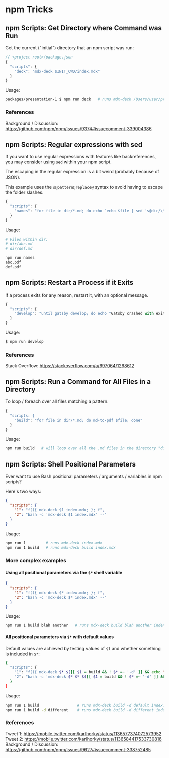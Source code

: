 # npm Tricks

## npm Scripts: Get Directory where Command was Run

Get the current ("initial") directory that an npm script was run:

```js
// <project root>/package.json
{
  "scripts": {
    "deck": "mdx-deck $INIT_CWD/index.mdx"
  }
}
```

Usage:

```sh
packages/presentation-1 $ npm run deck   # runs mdx-deck /Users/user/projects/decks/packages/presentation-1/index.mdx
```

### References

Background / Discussion: https://github.com/npm/npm/issues/9374#issuecomment-339004386

## npm Scripts: Regular expressions with sed

If you want to use regular expressions with features like backreferences, you may consider using `sed` within your npm script. 

The escaping in the regular expression is a bit weird (probably because of JSON).

This example uses the `s@pattern@replace@` syntax to avoid having to escape the folder slashes.

```js
{
  "scripts": {
    "names": "for file in dir/*.md; do echo `echo $file | sed 's@dir/\\(.*\\)\\.md@\\1.pdf@'`; done"
  }
}
```

Usage:

```sh
# Files within dir:
# dir/abc.md
# dir/def.md

npm run names
abc.pdf
def.pdf
```

## npm Scripts: Restart a Process if it Exits

If a process exits for any reason, restart it, with an optional message.

```js
{
  "scripts": {
    "develop": "until gatsby develop; do echo "Gatsby crashed with exit code $?. Restarting.." >&2; sleep 1; done"
  }
}
```

Usage:

```sh
$ npm run develop
```

### References

Stack Overflow: https://stackoverflow.com/a/697064/1268612

## npm Scripts: Run a Command for All Files in a Directory

To loop / foreach over all files matching a pattern.

```js
{
  "scripts: {
    "build": "for file in dir/*.md; do md-to-pdf $file; done"
  }
}
```

Usage:

```sh
npm run build   # will loop over all the .md files in the directory "dir" and run md-to-pdf with each
```

## npm Scripts: Shell Positional Parameters

Ever want to use Bash positional parameters / arguments / variables in npm scripts?

Here's two ways:

```json
{
  "scripts": {
    "1": "f(){ mdx-deck $1 index.mdx; }; f",
    "2": "bash -c 'mdx-deck $1 index.mdx' --"
  }
}
```

Usage:

```sh
npm run 1         # runs mdx-deck index.mdx
npm run 1 build   # runs mdx-deck build index.mdx
```

### More complex examples

#### Using all positional parameters via the `$*` shell variable

```json
{
  "scripts": {
    "1": "f(){ mdx-deck $* index.mdx; }; f",
    "2": "bash -c 'mdx-deck $* index.mdx' --"
  }
}
```

Usage:

```sh
npm run 1 build blah another   # runs mdx-deck build blah another index.mdx
```

#### All positional parameters via `$*` with default values

Default values are achieved by testing values of `$1` and whether something is included in `$*`:

```sh
{
  "scripts": {
    "1": "f(){ mdx-deck $* $([[ $1 = build && ! $* =~ '-d' ]] && echo \"-d default\" || echo \"\") index.mdx; }; f",
    "2": "bash -c 'mdx-deck $* $* $([[ $1 = build && ! $* =~ '-d' ]] && echo \"-d default\" || echo \"\") index.mdx' --"
  }
}
```

Usage:

```sh
npm run 1 build                 # runs mdx-deck build -d default index.mdx
npm run 1 build -d different    # runs mdx-deck build -d different index.mdx
```

### References

Tweet 1: https://mobile.twitter.com/karlhorky/status/1136577374072573952<br>
Tweet 2: https://mobile.twitter.com/karlhorky/status/1136584417533730816<br>
Background / Discussion: https://github.com/npm/npm/issues/9627#issuecomment-338752485
